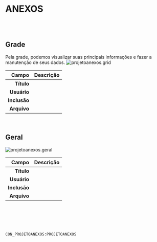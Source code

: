 # ANEXOS
<br>
<br>

## Grade
Pela grade, podemos visualizar suas principais informações e fazer a manutenção de seus dados.
![projetoanexos.grid](https://raw.githubusercontent.com/netforcews/docs-erp/master/geral/imagens/projetoanexos.grid.png)

Campo | Descrição
--:|---
**Título** | 
**Usuário** | 
**Inclusão** | 
**Arquivo** | 
<br>

## Geral
![projetoanexos.geral](https://raw.githubusercontent.com/netforcews/docs-erp/master/geral/imagens/projetoanexos.geral.png)

Campo | Descrição
--:|---
**Título** | 
**Usuário** | 
**Inclusão** | 
**Arquivo** | 
<br>
<br>
<br>
<br>

```CON_PROJETOANEXOS:PROJETOANEXOS```
